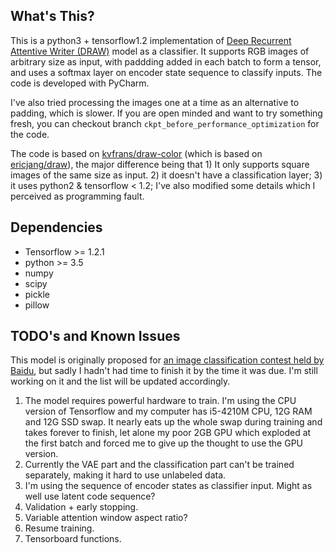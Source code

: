 What's This?
---------------

This is a python3 + tensorflow1.2 implementation of [Deep Recurrent Attentive Writer (DRAW)](https://arxiv.org/abs/1502.04623) model as a classifier. It supports RGB images of arbitrary size as input, with paddding added in each batch to form a tensor, and uses a softmax layer on encoder state sequence to classify inputs. The code is developed with PyCharm.

I've also tried processing the images one at a time as an alternative to padding, which is slower. If you are open minded and want to try something fresh, you can checkout branch `ckpt_before_performance_optimization` for the code.

The code is based on [kvfrans/draw-color](https://github.com/kvfrans/draw-color) (which is based on [ericjang/draw](https://github.com/ericjang/draw)), the major difference being that 1) It only supports square images of the same size as input. 2) it doesn't have a classification layer; 3) it uses python2 & tensorflow < 1.2; I've also modified some details which I perceived as programming fault.

Dependencies
---------------

* Tensorflow >= 1.2.1
* python >= 3.5
* numpy
* scipy
* pickle
* pillow


TODO's and Known Issues
---------------

This model is originally proposed for [an image classification contest held by Baidu](http://js.baidu.com/), but sadly I hadn't had time to finish it by the time it was due. I'm still working on it and the list will be updated accordingly.

1. The model requires powerful hardware to train. I'm using the CPU version of Tensorflow and my computer has i5-4210M CPU, 12G RAM and 12G SSD swap. It nearly eats up the whole swap during training and takes forever to finish, let alone my poor 2GB GPU which exploded at the first batch and forced me to give up the thought to use the GPU version.
2. Currently the VAE part and the classification part can't be trained separately, making it hard to use unlabeled data.
3. I'm using the sequence of encoder states as classifier input. Might as well use latent code sequence?
4. Validation + early stopping.
5. Variable attention window aspect ratio?
6. Resume training.
7. Tensorboard functions.
